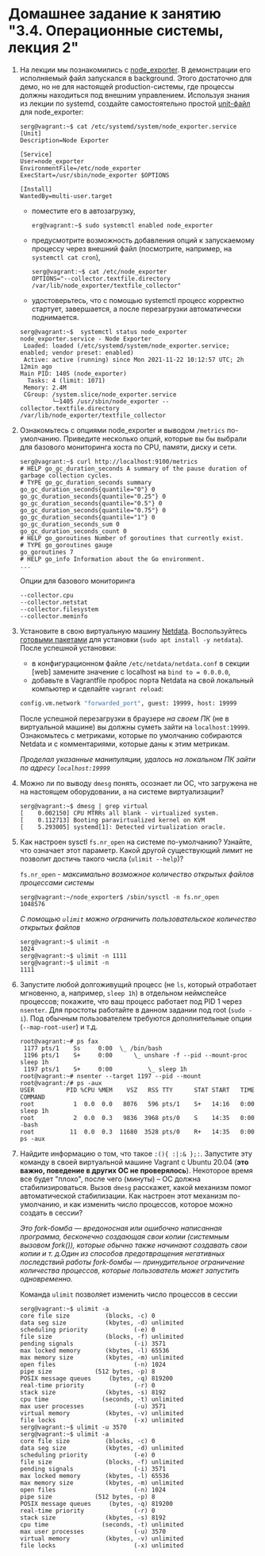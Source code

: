 # Домашнее задание к занятию "3.4. Операционные системы, лекция 2"

1. На лекции мы познакомились с [node_exporter](https://github.com/prometheus/node_exporter/releases). В демонстрации его исполняемый файл запускался в background. Этого достаточно для демо, но не для настоящей production-системы, где процессы должны находиться под внешним управлением. Используя знания из лекции по systemd, создайте самостоятельно простой [unit-файл](https://www.freedesktop.org/software/systemd/man/systemd.service.html) для node_exporter:
	```
	serg@vagrant:~$ cat /etc/systemd/system/node_exporter.service
	[Unit]
	Description=Node Exporter

	[Service]
	User=node_exporter
	EnvironmentFile=/etc/node_exporter
	ExecStart=/usr/sbin/node_exporter $OPTIONS

	[Install]
	WantedBy=multi-user.target

	```
    * поместите его в автозагрузку,
		```
		erg@vagrant:~$ sudo systemctl enabled node_exporter
		```
    * предусмотрите возможность добавления опций к запускаемому процессу через внешний файл (посмотрите, например, на `systemctl cat cron`),
		```
		serg@vagrant:~$ cat /etc/node_exporter
		OPTIONS="--collector.textfile.directory /var/lib/node_exporter/textfile_collector"
		```
   * удостоверьтесь, что с помощью systemctl процесс корректно стартует, завершается, а после перезагрузки автоматически поднимается.
	
	```
	serg@vagrant:~$  systemctl status node_exporter
	node_exporter.service - Node Exporter
     Loaded: loaded (/etc/systemd/system/node_exporter.service; enabled; vendor preset: enabled)
     Active: active (running) since Mon 2021-11-22 10:12:57 UTC; 2h 12min ago
	Main PID: 1405 (node_exporter)
      Tasks: 4 (limit: 1071)
     Memory: 2.4M
     CGroup: /system.slice/node_exporter.service
             └─1405 /usr/sbin/node_exporter --collector.textfile.directory /var/lib/node_exporter/textfile_collector

	```
1. Ознакомьтесь с опциями node_exporter и выводом `/metrics` по-умолчанию. Приведите несколько опций, которые вы бы выбрали для базового мониторинга хоста по CPU, памяти, диску и сети.
	```
	serg@vagrant:~$ curl http://localhost:9100/metrics
	# HELP go_gc_duration_seconds A summary of the pause duration of garbage collection cycles.
	# TYPE go_gc_duration_seconds summary
	go_gc_duration_seconds{quantile="0"} 0
	go_gc_duration_seconds{quantile="0.25"} 0
	go_gc_duration_seconds{quantile="0.5"} 0
	go_gc_duration_seconds{quantile="0.75"} 0
	go_gc_duration_seconds{quantile="1"} 0
	go_gc_duration_seconds_sum 0
	go_gc_duration_seconds_count 0
	# HELP go_goroutines Number of goroutines that currently exist.
	# TYPE go_goroutines gauge
	go_goroutines 7
	# HELP go_info Information about the Go environment.
	...
	```
	Опции для базового мониторинга
	```
	--collector.cpu
    --collector.netstat 
    --collector.filesystem
    --collector.meminfo	
	
	```
1. Установите в свою виртуальную машину [Netdata](https://github.com/netdata/netdata). Воспользуйтесь [готовыми пакетами](https://packagecloud.io/netdata/netdata/install) для установки (`sudo apt install -y netdata`). После успешной установки:
    * в конфигурационном файле `/etc/netdata/netdata.conf` в секции [web] замените значение с localhost на `bind to = 0.0.0.0`,
    * добавьте в Vagrantfile проброс порта Netdata на свой локальный компьютер и сделайте `vagrant reload`:

    ```bash
    config.vm.network "forwarded_port", guest: 19999, host: 19999
    ```

    После успешной перезагрузки в браузере *на своем ПК* (не в виртуальной машине) вы должны суметь зайти на `localhost:19999`. Ознакомьтесь с метриками, которые по умолчанию собираются Netdata и с комментариями, которые даны к этим метрикам.
   
   *Проделал указанные манипуляции, удалось на локальном ПК зайти по адресу `localhost:19999`*

1. Можно ли по выводу `dmesg` понять, осознает ли ОС, что загружена не на настоящем оборудовании, а на системе виртуализации?
	```
	serg@vagrant:~$ dmesg | grep virtual
	[    0.002150] CPU MTRRs all blank - virtualized system.
	[    0.112713] Booting paravirtualized kernel on KVM
	[    5.293005] systemd[1]: Detected virtualization oracle.

	```
1. Как настроен sysctl `fs.nr_open` на системе по-умолчанию? Узнайте, что означает этот параметр. Какой другой существующий лимит не позволит достичь такого числа (`ulimit --help`)?
	
	`fs.nr_open` - *максимально возможное количество открытых файлов процессами системы*
	```
	serg@vagrant:~/node_exporter$ /sbin/sysctl -n fs.nr_open
	1048576
	```

	*С помощью `ulimit` можно ограничить пользовательское количество открытых файлов*
	```
	serg@vagrant:~$ ulimit -n
	1024
	serg@vagrant:~$ ulimit -n 1111
	serg@vagrant:~$ ulimit -n
	1111
	```
	
	
1. Запустите любой долгоживущий процесс (не `ls`, который отработает мгновенно, а, например, `sleep 1h`) в отдельном неймспейсе процессов; покажите, что ваш процесс работает под PID 1 через `nsenter`. Для простоты работайте в данном задании под root (`sudo -i`). Под обычным пользователем требуются дополнительные опции (`--map-root-user`) и т.д.
	
	```
	root@vagrant:~# ps fax
	 1177 pts/1    Ss     0:00  \_ /bin/bash
     1196 pts/1    S+     0:00      \_ unshare -f --pid --mount-proc sleep 1h
     1197 pts/1    S+     0:00          \_ sleep 1h
    root@vagrant:~# nsenter --target 1197 --pid --mount
	root@vagrant:/# ps -aux
	USER         PID %CPU %MEM    VSZ   RSS TTY      STAT START   TIME COMMAND
	root           1  0.0  0.0   8076   596 pts/1    S+   14:16   0:00 sleep 1h	
	root           2  0.0  0.3   9836  3968 pts/0    S    14:35   0:00 -bash
	root          11  0.0  0.3  11680  3528 pts/0    R+   14:35   0:00 ps -aux

	```

1. Найдите информацию о том, что такое `:(){ :|:& };:`. Запустите эту команду в своей виртуальной машине Vagrant с Ubuntu 20.04 (**это важно, поведение в других ОС не проверялось**). Некоторое время все будет "плохо", после чего (минуты) – ОС должна стабилизироваться. Вызов `dmesg` расскажет, какой механизм помог автоматической стабилизации. Как настроен этот механизм по-умолчанию, и как изменить число процессов, которое можно создать в сессии?
	
	*Это fork-бомба — вредоносная или ошибочно написанная программа, бесконечно создающая свои копии (системным вызовом fork()), которые обычно также начинают создавать свои копии и т. д.Один из способов предотвращения негативных последствий работы fork-бомбы — принудительное ограничение количества процессов, которые пользователь может запустить одновременно.*
	

	
	Команда `ulimit` позволяет изменить число процессов в сессии
	```
	serg@vagrant:~$ ulimit -a
	core file size          (blocks, -c) 0
	data seg size           (kbytes, -d) unlimited
	scheduling priority             (-e) 0
	file size               (blocks, -f) unlimited
	pending signals                 (-i) 3571
	max locked memory       (kbytes, -l) 65536
	max memory size         (kbytes, -m) unlimited
	open files                      (-n) 1024	
	pipe size            (512 bytes, -p) 8
	POSIX message queues     (bytes, -q) 819200
	real-time priority              (-r) 0
	stack size              (kbytes, -s) 8192
	cpu time               (seconds, -t) unlimited
	max user processes              (-u) 3571
	virtual memory          (kbytes, -v) unlimited
	file locks                      (-x) unlimited
	serg@vagrant:~$ ulimit -u 3570
	serg@vagrant:~$ ulimit -a
	core file size          (blocks, -c) 0
	data seg size           (kbytes, -d) unlimited
	scheduling priority             (-e) 0
	file size               (blocks, -f) unlimited
	pending signals                 (-i) 3571
	max locked memory       (kbytes, -l) 65536
	max memory size         (kbytes, -m) unlimited
	open files                      (-n) 1024
	pipe size            (512 bytes, -p) 8
	POSIX message queues     (bytes, -q) 819200
	real-time priority              (-r) 0
	stack size              (kbytes, -s) 8192
	cpu time               (seconds, -t) unlimited
	max user processes              (-u) 3570
	virtual memory          (kbytes, -v) unlimited
	file locks                      (-x) unlimited

	```
	
	
